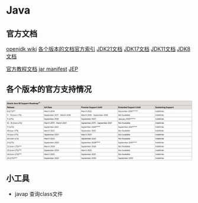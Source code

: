
# Java

## 官方文档
[openjdk wiki](https://wiki.openjdk.java.net/ '')
[各个版本的文档官方索引](https://docs.oracle.com/en/java/javase/index.html '')
[JDK21文档](https://docs.oracle.com/en/java/javase/21/ '')
[JDK17文档](https://docs.oracle.com/en/java/javase/17/ '')
[JDK11文档](https://docs.oracle.com/en/java/javase/11/ '')
[JDK8文档](https://docs.oracle.com/javase/8/ '')

[官方教程文档](https://docs.oracle.com/javase/tutorial/index.html)
[jar manifest](https://docs.oracle.com/javase/tutorial/deployment/jar/manifestindex.html )
[JEP](https://openjdk.org/jeps/0)

## 各个版本的官方支持情况

![](./pics/jdk_support.png)

## 小工具
- javap 查询class文件